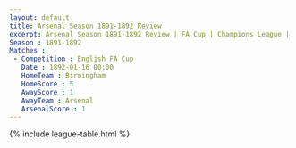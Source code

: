 ```yaml
---
layout: default
title: Arsenal Season 1891-1892 Review 
excerpt: Arsenal Season 1891-1892 Review | FA Cup | Champions League | League Cup 
Season : 1891-1892
Matches :
 - Competition : English FA Cup
   Date : 1892-01-16 00:00
   HomeTeam : Birmingham
   HomeScore : 5
   AwayScore : 1
   AwayTeam : Arsenal
   ArsenalScore : 1
---
```



{% include league-table.html %}